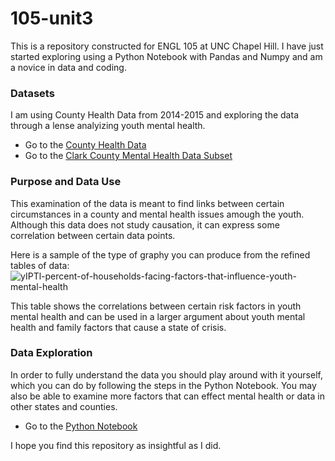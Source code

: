 # 105-unit3

This is a repository constructed for ENGL 105 at UNC Chapel Hill. I have just started exploring using a Python Notebook with Pandas and Numpy and am a novice in data and coding.

### Datasets

I am using County Health Data from 2014-2015 and exploring the data through a lense analyizing youth mental health.
 * Go to the [County Health Data](https://github.com/sophial1/105-unit3/blob/main/CountyHealthData_2014-2015%20(1).csv)
 * Go to the [Clark County Mental Health Data Subset](https://github.com/sophial1/105-unit3/blob/main/CCMH_subset.csv)

### Purpose and Data Use

This examination of the data is meant to find links between certain circumstances in a county and mental health issues amough the youth. Although this data does not study causation, it can express some correlation between certain data points.

Here is a sample of the type of graphy you can produce from the refined tables of data:
![yIPTl-percent-of-households-facing-factors-that-influence-youth-mental-health](https://user-images.githubusercontent.com/118314044/202867783-a1176328-0156-4246-95ff-7ebd1fb88910.png)

This table shows the correlations between certain risk factors in youth mental health and can be used in a larger argument about youth mental health and family factors that cause a state of crisis.

### Data Exploration

In order to fully understand the data you should play around with it yourself, which you can do by following the steps in the Python Notebook. You may also be able to examine more factors that can effect mental health or data in other states and counties.
 * Go to the [Python Notebook](https://github.com/sophial1/105-unit3/blob/main/Feeder1Notebook.ipynb)


I hope you find this repository as insightful as I did.
